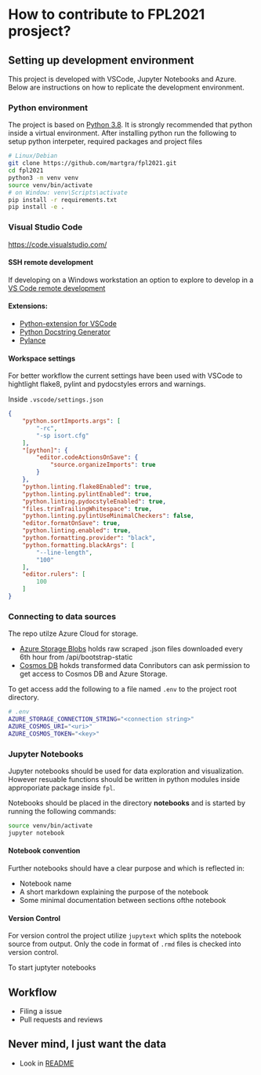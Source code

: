 # How to contribute to FPL2021 prosject?

## Setting up development environment
This project is developed with VSCode, Jupyter Notebooks and Azure. Below are instructions on how to replicate the development environment.
### Python environment
The project is based on [Python 3.8](https://www.python.org/downloads/release/python-380/). It is strongly recommended that python inside a virtual environment. After installing python run the following to setup python interpeter, required packages and project files
```bash
# Linux/Debian
git clone https://github.com/martgra/fpl2021.git
cd fpl2021
python3 -m venv venv
source venv/bin/activate
# on Window: venv\Scripts\activate
pip install -r requirements.txt
pip install -e .
```

### Visual Studio Code
https://code.visualstudio.com/

#### SSH remote development
If developing on a Windows workstation an option to explore to develop in a [VS Code remote development](https://code.visualstudio.com/docs/remote/ssh)

#### Extensions:
* [Python-extension for VSCode](https://marketplace.visualstudio.com/items?itemName=ms-python.python)
* [Python Docstring Generator](https://marketplace.visualstudio.com/items?itemName=njpwerner.autodocstring)
* [Pylance](https://marketplace.visualstudio.com/items?itemName=ms-python.vscode-pylance)

#### Workspace settings
For better workflow the current settings have been used with VSCode to hightlight flake8, pylint and pydocstyles errors and warnings.<br>

Inside ```.vscode/settings.json```

```json
{
    "python.sortImports.args": [
        "-rc",
        "-sp isort.cfg"
    ],
    "[python]": {
        "editor.codeActionsOnSave": {
            "source.organizeImports": true
        }
    },
    "python.linting.flake8Enabled": true,
    "python.linting.pylintEnabled": true,
    "python.linting.pydocstyleEnabled": true,
    "files.trimTrailingWhitespace": true,
    "python.linting.pylintUseMinimalCheckers": false,
    "editor.formatOnSave": true,
    "python.linting.enabled": true,
    "python.formatting.provider": "black",
    "python.formatting.blackArgs": [
        "--line-length",
        "100"
    ],
    "editor.rulers": [
        100
    ]
}
```
### Connecting to data sources
The repo utilze Azure Cloud for storage.
- [Azure Storage Blobs](https://docs.microsoft.com/en-us/azure/storage/blobs/storage-blobs-introduction) holds raw scraped .json files downloaded every 6th hour from /api/bootstrap-static
- [Cosmos DB](https://docs.microsoft.com/en-us/azure/cosmos-db/introduction) hokds transformed data
Conributors can ask permission to get access to Cosmos DB and Azure Storage.

To get access add the following to a file named ```.env``` to the project root directory.
```bash
# .env
AZURE_STORAGE_CONNECTION_STRING="<connection string>"
AZURE_COSMOS_URI="<uri>"
AZURE_COSMOS_TOKEN="<key>"

```

### Jupyter Notebooks
Jupyter notebooks should be used for data exploration and visualization. However resuable functions should be written in python modules inside approporiate package inside ```fpl```.

Notebooks should be placed in the directory <b>notebooks</b> and is started by running the following commands:
```bash
source venv/bin/activate
jupyter notebook
```

#### Notebook convention
Further notebooks should have a clear purpose and which is reflected in:
* Notebook name
* A short markdown explaining the purpose of the notebook
* Some minimal documentation between sections ofthe notebook

#### Version Control
For version control the project utilize ```jupytext``` which splits the notebook source from output. Only the code in format of ```.rmd```  files is checked into version control.

To start juptyter notebooks

## Workflow
- Filing a issue
- Pull requests and reviews


## Never mind, I just want the data
- Look in [README](https://github.com/martgra/fpl2021/blob/dev/README.md)
